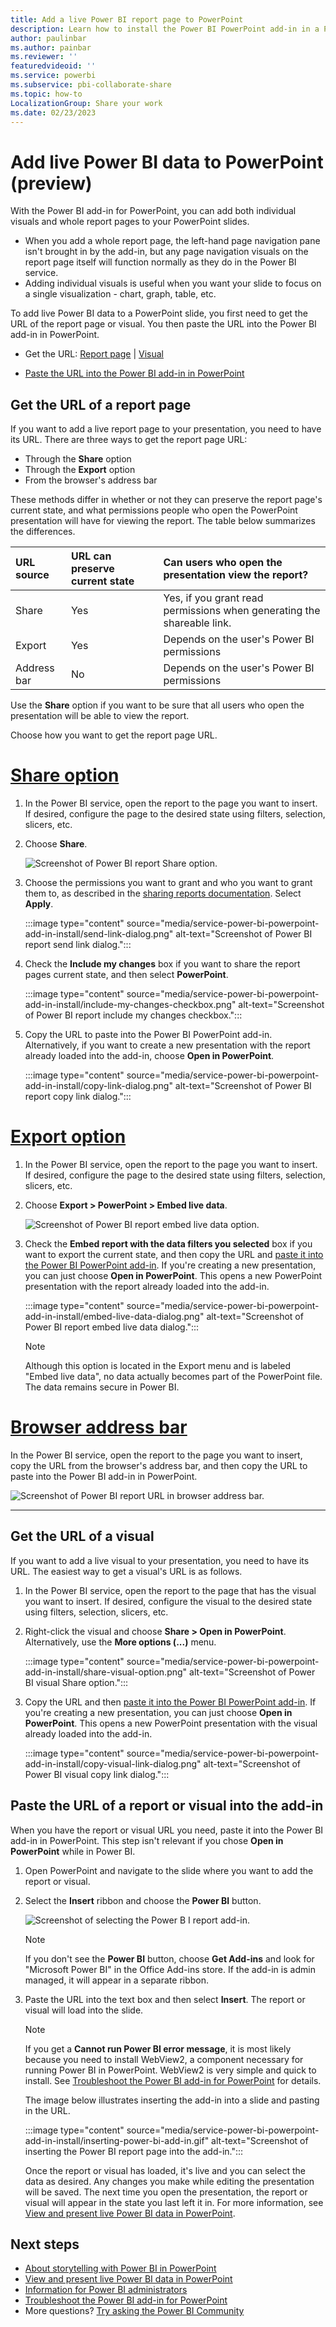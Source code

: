 ```yaml
---
title: Add a live Power BI report page to PowerPoint
description: Learn how to install the Power BI PowerPoint add-in in a PowerPoint slide.
author: paulinbar
ms.author: painbar
ms.reviewer: ''
featuredvideoid: ''
ms.service: powerbi
ms.subservice: pbi-collaborate-share
ms.topic: how-to
LocalizationGroup: Share your work
ms.date: 02/23/2023
---
```


# Add live Power BI data to PowerPoint (preview)

With the Power BI add-in for PowerPoint, you can add both individual visuals and whole report pages to your PowerPoint slides.

* When you add a whole report page, the left-hand page navigation pane isn't brought in by the add-in, but any page navigation visuals on the report page itself will function normally as they do in the Power BI service.
* Adding individual visuals is useful when you want your slide to focus on a single visualization - chart, graph, table, etc.

To add live Power BI data to a PowerPoint slide, you first need to get the URL of the report page or visual. You then paste the URL into the Power BI add-in in PowerPoint.

* Get the URL: [Report page](#get-the-url-of-a-report-page) | [Visual](#get-the-url-of-a-visual)

* [Paste the URL into the Power BI add-in in PowerPoint](#paste-the-url-of-a-report-or-visual-into-the-add-in)

## Get the URL of a report page

If you want to add a live report page to your presentation, you need to have its URL. There are three ways to get the report page URL:

* Through the **Share** option
* Through the **Export** option
* From the browser's address bar

These methods differ in whether or not they can preserve the report page's current state, and what permissions people who open the PowerPoint presentation will have for viewing the report. The table below summarizes the differences.

| URL source | URL can preserve current state | Can users who open the presentation view the report? |
|:---------|:---------|:---------|
| Share     | Yes        | Yes, if you grant read permissions when generating the shareable link.        |
| Export     | Yes         |  Depends on the user's Power BI permissions |
| Address bar     | No        |  Depends on the user's Power BI permissions |

Use the **Share** option if you want to be sure that all users who open the presentation will be able to view the report.

Choose how you want to get the report page URL.

# [Share option](#tab/share)

1. In the Power BI service, open the report to the page you want to insert. If desired, configure the page to the desired state using filters, selection, slicers, etc.

1. Choose **Share**.

    ![Screenshot of Power BI report Share option.](media/service-power-bi-powerpoint-add-in-install/share-report-option.png)

1. Choose the permissions you want to grant and who you want to grant them to, as described in the [sharing reports documentation](service-share-dashboards.md#share-a-report-via-link). Select **Apply**.

    :::image type="content" source="media/service-power-bi-powerpoint-add-in-install/send-link-dialog.png" alt-text="Screenshot of Power BI report send link dialog.":::

1. Check the **Include my changes** box if you want to share the report pages current state, and then select **PowerPoint**.

    :::image type="content" source="media/service-power-bi-powerpoint-add-in-install/include-my-changes-checkbox.png" alt-text="Screenshot of Power BI report include my changes checkbox.":::

1. Copy the URL to paste into the Power BI PowerPoint add-in. Alternatively, if you want to create a new presentation with the report already loaded into the add-in, choose **Open in PowerPoint**.

    :::image type="content" source="media/service-power-bi-powerpoint-add-in-install/copy-link-dialog.png" alt-text="Screenshot of Power BI report copy link dialog.":::

# [Export option](#tab/export)

1. In the Power BI service, open the report to the page you want to insert. If desired, configure the page to the desired state using filters, selection, slicers, etc.

1. Choose **Export > PowerPoint > Embed live data**.

    ![Screenshot of Power BI report embed live data option.](media/service-power-bi-powerpoint-add-in-install/embed-live-data-option.png)

1. Check the **Embed report with the data filters you selected** box if you want to export the current state, and then copy the URL and [paste it into the Power BI PowerPoint add-in](#paste-the-url-of-a-report-or-visual-into-the-add-in). If you're creating a new presentation, you can just choose **Open in PowerPoint**. This opens a new PowerPoint presentation with the report already loaded into the add-in.

    :::image type="content" source="media/service-power-bi-powerpoint-add-in-install/embed-live-data-dialog.png" alt-text="Screenshot of Power BI report embed live data dialog.":::

    >[!NOTE]
    > Although this option is located in the Export menu and is labeled "Embed live data", no data actually becomes part of the PowerPoint file. The data remains secure in Power BI.

# [Browser address bar](#tab/addressbar)

In the Power BI service, open the report to the page you want to insert, copy the URL from the browser's address bar, and then copy the URL to paste into the Power BI add-in in PowerPoint.

![Screenshot of Power BI report URL in browser address bar.](media/service-power-bi-powerpoint-add-in-install/report-page-url-address-bar.png)

---

## Get the URL of a visual

If you want to add a live visual to your presentation, you need to have its URL. The easiest way to get a visual's URL is as follows.

1. In the Power BI service, open the report to the page that has the visual you want to insert. If desired, configure the visual to the desired state using filters, selection, slicers, etc.

1. Right-click the visual and choose **Share > Open in PowerPoint**. Alternatively, use the **More options (...)** menu.

    :::image type="content" source="media/service-power-bi-powerpoint-add-in-install/share-visual-option.png" alt-text="Screenshot of Power BI visual Share option.":::

1. Copy the URL and then [paste it into the Power BI PowerPoint add-in](#paste-the-url-of-a-report-or-visual-into-the-add-in). If you're creating a new presentation, you can just choose **Open in PowerPoint**. This opens a new PowerPoint presentation with the visual already loaded into the add-in.

    :::image type="content" source="media/service-power-bi-powerpoint-add-in-install/copy-visual-link-dialog.png" alt-text="Screenshot of Power BI visual copy link dialog.":::

## Paste the URL of a report or visual into the add-in

When you have the report or visual URL you need, paste it into the Power BI add-in in PowerPoint. This step isn't relevant if you chose **Open in PowerPoint** while in Power BI.

1. Open PowerPoint and navigate to the slide where you want to add the report or visual.

1. Select the **Insert** ribbon and choose the **Power BI** button.

    ![Screenshot of selecting the Power B I report add-in.](media/service-power-bi-powerpoint-add-in-install/insert-power-bi-add-in.png)

    >[!NOTE]
    > If you don't see the **Power BI** button, choose **Get Add-ins** and look for "Microsoft Power BI" in the Office Add-ins store. If the add-in is admin managed, it will appear in a separate ribbon.

1. Paste the URL into the text box and then select **Insert**. The report or visual will load into the slide.

    >[!NOTE]
    > If you get a **Cannot run Power BI error message**, it is most likely because you need to install WebView2, a component necessary for running Power BI in PowerPoint. WebView2 is very simple and quick to install. See [Troubleshoot the Power BI add-in for PowerPoint](./service-power-bi-powerpoint-add-in-troubleshoot.md) for details.

    The image below illustrates inserting the add-in into a slide and pasting in the URL.

    :::image type="content" source="media/service-power-bi-powerpoint-add-in-install/inserting-power-bi-add-in.gif" alt-text="Screenshot of inserting the Power BI report page into the add-in.":::

    Once the report or visual has loaded, it's live and you can select the data as desired. Any changes you make while editing the presentation will be saved. The next time you open the presentation, the report or visual will appear in the state you last left it in. For more information, see [View and present live Power BI data in PowerPoint](./service-power-bi-powerpoint-add-in-view-present.md).

## Next steps

* [About storytelling with Power BI in PowerPoint](./service-power-bi-powerpoint-add-in-about.md)
* [View and present live Power BI data in PowerPoint](./service-power-bi-powerpoint-add-in-view-present.md)
* [Information for Power BI administrators](./service-power-bi-powerpoint-add-in-admin.md)
* [Troubleshoot the Power BI add-in for PowerPoint](./service-power-bi-powerpoint-add-in-troubleshoot.md)
* More questions? [Try asking the Power BI Community](https://community.powerbi.com/)
